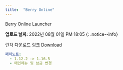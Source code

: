 ```yaml
---
title:  "Berry Online"
---
```


Berry Online Launcher

**업로드 날짜:** 2022년 08월 01일 PM 18:05
{: .notice--info}

런처 다운로드 링크 [Download](https://docs.google.com/uc?export=download&id=1iPs045oDU9dD6at3FlLITHzcwIekUJMr&confirm=t)

```yaml
패치노트:
  - 1.12.2 -> 1.16.5 
  - 메인메뉴 및 브금 변경
```
